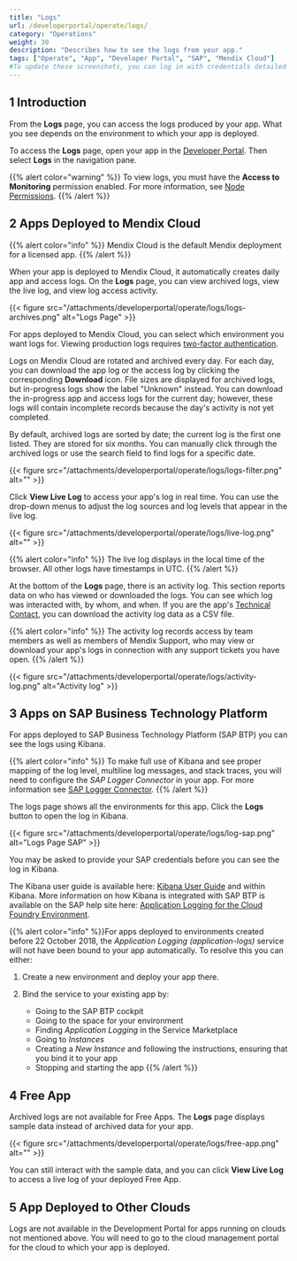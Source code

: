 ```yaml
---
title: "Logs"
url: /developerportal/operate/logs/
category: "Operations"
weight: 30
description: "Describes how to see the logs from your app."
tags: ["Operate", "App", "Developer Portal", "SAP", "Mendix Cloud"]
#To update these screenshots, you can log in with credentials detailed in How to Update Screenshots Using Team Apps.
---
```


## 1 Introduction

From the **Logs** page, you can access the logs produced by your app. What you see depends on the environment to which your app is deployed.

To access the **Logs** page, open your app in the [Developer Portal](https://sprintr.home.mendix.com/). Then select **Logs** in the navigation pane.

{{% alert color="warning" %}}
To view logs, you must have the **Access to Monitoring** permission enabled. For more information, see [Node Permissions](/developerportal/deploy/node-permissions/).
{{% /alert %}}

## 2 Apps Deployed to Mendix Cloud

{{% alert color="info" %}}
Mendix Cloud is the default Mendix deployment for a licensed app.
{{% /alert %}}

When your app is deployed to Mendix Cloud, it automatically creates daily app and access logs. On the **Logs** page, you can view archived logs, view the live log, and view log access activity.

{{< figure src="/attachments/developerportal/operate/logs/logs-archives.png" alt="Logs Page" >}}

For apps deployed to Mendix Cloud, you can select which environment you want logs for. Viewing production logs requires [two-factor authentication](/developerportal/deploy/two-factor-authentication/).

Logs on Mendix Cloud are rotated and archived every day. For each day, you can download the app log or the access log by clicking the corresponding **Download** icon. File sizes are displayed for archived logs, but in-progress logs show the label "Unknown" instead. You can download the in-progress app and access logs for the current day; however, these logs will contain incomplete records because the day's activity is not yet completed. 

By default, archived logs are sorted by date; the current log is the first one listed. They are stored for six months. You can manually click through the archived logs or use the search field to find logs for a specific date.

{{< figure src="/attachments/developerportal/operate/logs/logs-filter.png" alt="" >}}

Click **View Live Log** to access your app's log in real time. You can use the drop-down menus to adjust the log sources and log levels that appear in the live log.

{{< figure src="/attachments/developerportal/operate/logs/live-log.png" alt="" >}} 

{{% alert color="info" %}}
The live log displays in the local time of the browser. All other logs have timestamps in UTC.
{{% /alert %}}

At the bottom of the **Logs** page, there is an activity log. This section reports data on who has viewed or downloaded the logs. You can see which log was interacted with, by whom, and when. If you are the app's [Technical Contact](/developerportal/general/app-roles/#technical-contact), you can download the activity log data as a CSV file.

{{% alert color="info" %}}
The activity log records access by team members as well as members of Mendix Support, who may view or download your app's logs in connection with any support tickets you have open. 
{{% /alert %}}

{{< figure src="/attachments/developerportal/operate/logs/activity-log.png" alt="Activity log" >}}

## 3 Apps on SAP Business Technology Platform

For apps deployed to SAP Business Technology Platform (SAP BTP) you can see the logs using Kibana.

{{% alert color="info" %}}
To make full use of Kibana and see proper mapping of the log level, multiline log messages, and stack traces, you will need to configure the *SAP Logger Connector* in your app. For more information see [SAP Logger Connector](/appstore/connectors/sap/sap-logger/).
{{% /alert %}}

The logs page shows all the environments for this app. Click the **Logs** button to open the log in Kibana.

{{< figure src="/attachments/developerportal/operate/logs/log-sap.png" alt="Logs Page SAP" >}}

You may be asked to provide your SAP credentials before you can see the log in Kibana.

The Kibana user guide is available here: [Kibana User Guide](https://www.elastic.co/guide/en/kibana/current/index.html) and within Kibana. More information on how Kibana is integrated with SAP BTP is available on the SAP help site here: [Application Logging for the Cloud Foundry Environment](https://help.sap.com/viewer/ee8e8a203e024bbb8c8c2d03fce527dc/Cloud/en-US/68454d44ad41458788959485a24305e2.html).

{{% alert color="info" %}}For apps deployed to environments created before 22 October 2018, the *Application Logging (application-logs)* service will not have been bound to your app automatically. To resolve this you can either:

1. Create a new environment and deploy your app there.

2. Bind the service to your existing app by:

    * Going to the SAP BTP cockpit
    * Going to the space for your environment
    * Finding *Application Logging* in the Service Marketplace
    * Going to *Instances*
    * Creating a *New Instance* and following the instructions, ensuring that you bind it to your app
    * Stopping and starting the app
{{% /alert %}}

## 4 Free App

Archived logs are not available for Free Apps. The **Logs** page displays sample data instead of archived data for your app.

{{< figure src="/attachments/developerportal/operate/logs/free-app.png" alt="" >}}

You can still interact with the sample data, and you can click **View Live Log** to access a live log of your deployed Free App.

## 5 App Deployed to Other Clouds

Logs are not available in the Development Portal for apps running on clouds not mentioned above. You will need to go to the cloud management portal for the cloud to which your app is deployed.

